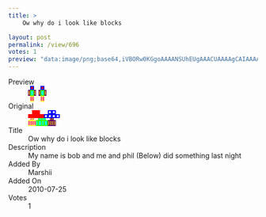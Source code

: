 ```yaml
---
title: >
    Ow why do i look like blocks

layout: post
permalink: /view/696
votes: 1
preview: "data:image/png;base64,iVBORw0KGgoAAAANSUhEUgAAACUAAAAgCAIAAAAaMSbnAAAABnRSTlMA/wD/AP5AXyvrAAAAvUlEQVRIie1WwQ3CMAy8Q90oYgfeHaLwZRK+hCF4swPqSpgHKo1aQ50KJSjKvRLbl4vlOAlFHhhAEhpERLVPYKFvLAv9EM3cJBi3SZgys9NT51e6nlK/FTWz01Pnxw7de9LLRQ1yHGO8nEPXnocoeo76Ha83AKd29zL1QQHc0EyTmBBR9NL7oepVvRg0mHWVg/JMq52nur7Tk9+f4f8F2H4Iu9tWW6ZnPy/0oFfGRizRs+dX9areH+mVfr88ARmOPOEiXS4EAAAAAElFTkSuQmCC"
---
```

<dl class="side-by-side">
<dt>Preview</dt>
<dd>
    <img class="preview" src="data:image/png;base64,iVBORw0KGgoAAAANSUhEUgAAACUAAAAgCAIAAAAaMSbnAAAABnRSTlMA/wD/AP5AXyvrAAAAvUlEQVRIie1WwQ3CMAy8Q90oYgfeHaLwZRK+hCF4swPqSpgHKo1aQ50KJSjKvRLbl4vlOAlFHhhAEhpERLVPYKFvLAv9EM3cJBi3SZgys9NT51e6nlK/FTWz01Pnxw7de9LLRQ1yHGO8nEPXnocoeo76Ha83AKd29zL1QQHc0EyTmBBR9NL7oepVvRg0mHWVg/JMq52nur7Tk9+f4f8F2H4Iu9tWW6ZnPy/0oFfGRizRs+dX9areH+mVfr88ARmOPOEiXS4EAAAAAElFTkSuQmCC">
</dd>
<dt>Original</dt>
<dd>
    <img class="preview" src="data:image/png;base64,iVBORw0KGgoAAAANSUhEUgAAAEAAAAAgCAYAAACinX6EAAAAwElEQVR42u2W3Q3CMAyEPQlLsFPHYxLeGceNQEVBQC7lIlEpX5R7sPLT3qfYcoQYWaajsEeav+B+HgBHAaDA9J4DAAAAQBEEwDiDPqD8rwBwGAC/FjlzHQAAAABFcGoA7w/jnC2pvqLsSEfq/iWWbGlA31WMxvWhzXgV9wAol3zU02RjvQfA7XK6azNdxwAYAmCmFFCGlVzDSsqwDQQAIudVXOf0y1P+kv9796uct2sCAAAAAAAAAACzA6ATnBfACmnpGeyq0P2xAAAAAElFTkSuQmCC">
</dd>
<dt>Title</dt>
<dd>Ow why do i look like blocks</dd>
<dt>Description</dt>
<dd>My name is bob and me and phil (Below) did something last night</dd>
<dt>Added By</dt>
<dd>Marshii</dd>
<dt>Added On</dt>
<dd>2010-07-25</dd>
<dt>Votes</dt>
<dd>1</dd>
</dl>
